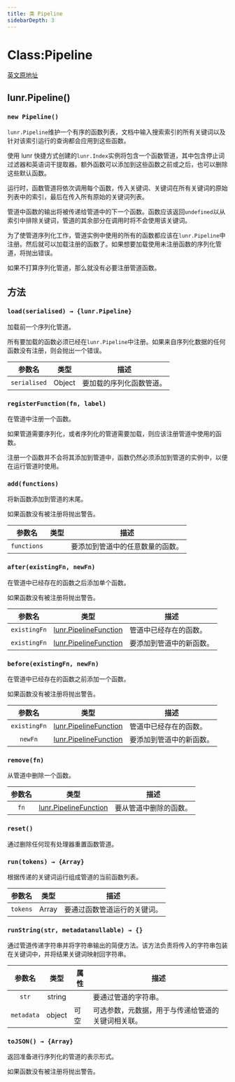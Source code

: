 ```yaml
---
title: 类 Pipeline
sidebarDepth: 3
---
```


# Class:Pipeline

[英文原地址](https://lunrjs.com/docs/lunr.Pipeline.html)

## lunr.Pipeline()

### `new Pipeline()`

`lunr.Pipeline`维护一个有序的函数列表，文档中输入搜索索引的所有关键词以及针对该索引运行的查询都会应用到这些函数。

使用 lunr 快捷方式创建的`lunr.Index`实例将包含一个函数管道，其中包含停止词过滤器和英语词干提取器。额外函数可以添加到这些函数之前或之后，也可以删除这些默认函数。

运行时，函数管道将依次调用每个函数，传入关键词、关键词在所有关键词的原始列表中的索引，最后在传入所有原始的关键词列表。

管道中函数的输出将被传递给管道中的下一个函数。函数应该返回`undefined`以从索引中排除关键词，管道的其余部分在调用时将不会使用该关键词。

为了使管道序列化工作，管道实例中使用的所有的函数都应该在`lunr.Pipeline`中注册。然后就可以加载注册的函数了。如果想要加载使用未注册函数的序列化管道，将抛出错误。

如果不打算序列化管道，那么就没有必要注册管道函数。

## 方法

### `load(serialised) → {lunr.Pipeline}` <Badge text="static" />

加载前一个序列化管道。

所有要加载的函数必须已经在`lunr.Pipeline`中注册。如果来自序列化数据的任何函数没有注册，则会抛出一个错误。

| 参数名 | 类型 | 描述 |
|:---:|:---:|----|
| `serialised` | Object | 要加载的序列化函数管道。 |

### `registerFunction(fn, label)` <Badge text="static" />

在管道中注册一个函数。

如果管道需要序列化，或者序列化的管道需要加载，则应该注册管道中使用的函数。

注册一个函数并不会将其添加到管道中，函数仍然必须添加到管道的实例中，以便在运行管道时使用。

### `add(functions)`

将新函数添加到管道的末尾。

如果函数没有被注册将抛出警告。

| 参数名 | 类型 | 描述 |
|:---:|:---:|----|
| `functions` | | 要添加到管道中的任意数量的函数。|

### `after(existingFn, newFn)`

在管道中已经存在的函数之后添加单个函数。

如果函数没有被注册将抛出警告。

[lunr.PipelineFunction]:https://lunrjs.com/docs/lunr.PipelineFunction.html

| 参数名 | 类型 | 描述 |
|:---:|:---:|----|
| `existingFn` | [lunr.PipelineFunction][lunr.PipelineFunction] | 管道中已经存在的函数。 |
| `existingFn` | [lunr.PipelineFunction][lunr.PipelineFunction] | 要添加到管道中的新函数。 |

### `before(existingFn, newFn)`

在管道中已经存在的函数之前添加一个函数。

如果函数没有被注册将抛出警告。

| 参数名 | 类型 | 描述 |
|:---:|:---:|----|
| `existingFn` | [lunr.PipelineFunction][lunr.PipelineFunction] | 管道中已经存在的函数。 |
| `newFn` | [lunr.PipelineFunction][lunr.PipelineFunction] | 要添加到管道中的新函数。 |

### `remove(fn)`

从管道中删除一个函数。

| 参数名 | 类型 | 描述 |
|:---:|:---:|----|
| `fn` | [lunr.PipelineFunction][lunr.PipelineFunction] | 要从管道中删除的函数。 |

### `reset()`

通过删除任何现有处理器重置函数管道。


### `run(tokens) → {Array}`

根据传递的关键词运行组成管道的当前函数列表。

| 参数名 | 类型 | 描述 |
|:---:|:---:|----|
| `tokens` | Array | 要通过函数管道运行的关键词。|

### `runString(str, metadatanullable) → {}`

通过管道传递字符串并将字符串输出的简便方法。该方法负责将传入的字符串包装在关键词中，并将结果关键词映射回字符串。

| 参数名 | 类型 | 属性 | 描述 |
|:---:|:---:|---|----|
| `str` | string | | 要通过管道的字符串。|
| `metadata` | object | 可空 | 可选参数，元数据，用于与传递给管道的关键词相关联。 |

### `toJSON() → {Array}`

返回准备进行序列化的管道的表示形式。

如果函数没有被注册将抛出警告。
